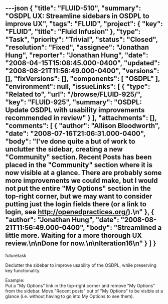 ---json
{
  "title": "FLUID-510",
  "summary": "OSDPL UX: Streamline sidebars in OSDPL to improve UX",
  "tags": "FLUID",
  "project": {
    "key": "FLUID",
    "title": "Fluid Infusion"
  },
  "type": "Task",
  "priority": "Trivial",
  "status": "Closed",
  "resolution": "Fixed",
  "assignee": "Jonathan Hung",
  "reporter": "Jonathan Hung",
  "date": "2008-04-15T15:08:45.000-0400",
  "updated": "2008-08-21T11:56:49.000-0400",
  "versions": [],
  "fixVersions": [],
  "components": [
    "OSDPL"
  ],
  "environment": null,
  "issueLinks": [
    {
      "type": "Related to",
      "url": "/browse/FLUID-925/",
      "key": "FLUID-925",
      "summary": "OSDPL: Update OSDPL with usability improvements recommended in review"
    }
  ],
  "attachments": [],
  "comments": [
    {
      "author": "Allison Bloodworth",
      "date": "2008-07-16T21:06:31.000-0400",
      "body": "I've done quite a but of work to unclutter the sidebar, creating a new \"Community\" section. Recent Posts has been placed in the \"Community\" section where it is now visible at a glance. There are probably some more improvements we could make, but I would not put the entire \"My Options\" section in the top-right corner, but we may want to consider putting just the login fields there (or a link to login, see <http://openedpractices.org/>).\n"
    },
    {
      "author": "Jonathan Hung",
      "date": "2008-08-21T11:56:49.000-0400",
      "body": "Streamlined a little more. Waiting for a more thorough UX review.\n\nDone for now.\n\nIteration16\n"
    }
  ]
}
---
futuretask

Declutter the sidebar to improve usability of the OSDPL, while preserving key functionality.

Example:\
Put a "My Options" link in the top-right corner and remove "My Options" from the sidebar. Move "Recent posts" out of "My Options" to be visible at a glance (i.e. without having to go into My Options to see them).

        